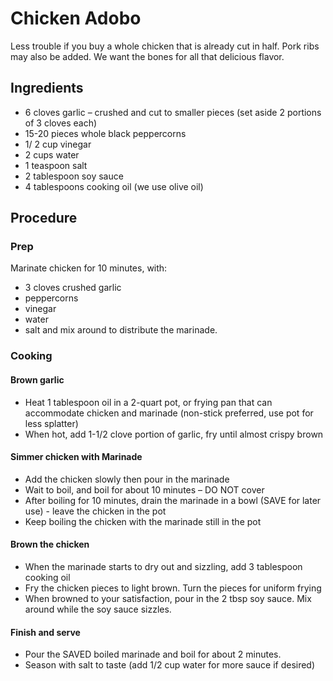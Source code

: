 # Chicken Adobo
Less trouble if you buy a whole chicken that is already cut in half. Pork ribs may also be added. We want the bones for all that delicious flavor.

## Ingredients
* 6 cloves garlic – crushed and cut to smaller pieces (set aside 2 portions of 3 cloves each)
* 15-20 pieces whole black peppercorns
* 1/ 2 cup vinegar
* 2 cups water
* 1 teaspoon salt
* 2 tablespoon soy sauce
* 4 tablespoons cooking oil (we use olive oil)

## Procedure
### Prep
Marinate chicken for 10 minutes, with:
* 3 cloves crushed garlic
* peppercorns
* vinegar
* water
* salt
and mix around to distribute the marinade.

### Cooking
#### Brown garlic
*	Heat 1 tablespoon oil in a 2-quart pot, or frying pan that can accommodate chicken and marinade (non-stick preferred, use pot for less splatter)
*	When hot, add 1-1/2 clove portion of garlic, fry until almost crispy brown

#### Simmer chicken with Marinade
*	Add the chicken slowly then pour in the marinade
*	Wait to boil, and boil for about 10 minutes – DO NOT cover
*	After boiling for 10 minutes, drain the marinade in a bowl (SAVE for later use) - leave the chicken in the pot
*	Keep boiling the chicken with the marinade still in the pot

#### Brown the chicken
*	When the marinade starts to dry out and sizzling, add 3 tablespoon cooking oil
*	Fry the chicken pieces to light brown. Turn the pieces for uniform frying
*	When browned to your satisfaction, pour in the 2 tbsp soy sauce. Mix around while the soy sauce sizzles.

#### Finish and serve
*	Pour the SAVED boiled marinade and boil for about 2 minutes.
*	Season with salt to taste (add 1/2 cup water for more sauce if desired)
